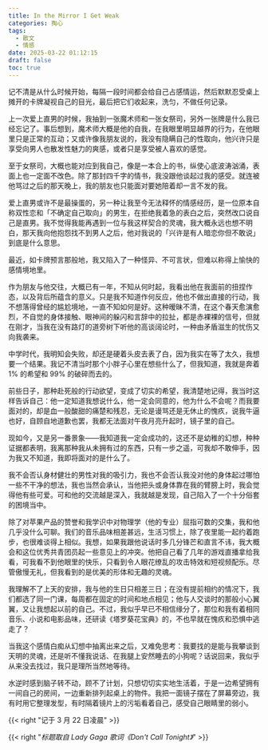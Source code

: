 ```yaml
---
title: In the Mirror I Get Weak
categories: 掏心
tags:
  - 散文
  - 情感
date: 2025-03-22 01:12:15
draft: false
toc: true
---
```


记不清是从什么时候开始，每隔一段时间都会给自己占感情运，然后默默忍受桌上摊开的卡牌凝视自己的目光，最后把它们收起来，洗匀，不做任何记录。

<!--more-->

上一次爱上直男的时候，我抽到一张魔术师和一张女祭司，另外一张牌是什么我已经忘记了。事后想到，魔术师大概是他的自我，在我眼里明显越界的行为，在他眼里只是正常的互动；又或许像我朋友说的，我没有隐瞒自己的性取向，他兴许只是享受向男人也散发性魅力的爽感，或者只是享受被人喜欢的感觉。

至于女祭司，大概也能对应到我自己，像是一本合上的书，纵使心底波涛汹涌，表面上也一定面不改色。除了那封四千字的情书，我没跟他谈起过我的感受。就连被他骂过之后的那天晚上，我的朋友也只能面对要她陪着却一言不发的我。

爱上直男或许不是最操蛋的，另一种让我至今无法释怀的情感经历，是一位原本自称双性恋和「不确定自己取向」的男生，在拒绝我着急的表白之后，突然改口说自己是直男。我不觉得我能再遇到一位与我这样契合的灵魂，我大概永远也想不明白，那天我向他抱怨找不到男人之后，他对我说的「兴许是有人暗恋你但不敢说」到底是什么意思。

最近，如卡牌预言那般地，我又陷入了一种怪异、不可言状，但难以称得上愉快的感情境地里。

作为朋友与他交往，大概已有一年，不知从何时起，我看出他在我面前的扭捏作态，以及背后所蕴含的意义。只是我不知道作何反应，他也不做出直接的行动，我不想落得曾经的尴尬境地，一直不知如何是好。这种暧昧不清，在这个春天愈演愈烈，不自觉的身体接触、眼神间的躲闪和言辞中的拉扯，都是赤裸裸的信号，但就在刚才，当我在没有路灯的道旁树下听他的高谈阔论时，一种由矛盾滋生的忧伤又向我袭来。

中学时代，我明知会失败，却还是硬着头皮去表了白，因为我实在等了太久，我想要一个结果。我记不清当时那个小胖子心里在想些什么了，但我知道，我就是奔着 1% 的希望和 99% 的破碎而去的。

前些日子，那种赴死般的行动欲望，变成了切实的希望，我清楚地记得，我当时这样告诉自己：他一定知道我想说什么，他一定会同意的，他为什么不会呢？而我要面对的，却是血一般酸甜的痛楚和残忍，无论是谩骂还是无休止的愧疚，说我牛逼也好，自顾自地道歉也罢，我都无法面对午夜月亮升起时，镜子里的自己。

现如今，又是另一番景象——我知道我一定会成功的，这还不是幼稚的幻想，种种证据都表明，我离那种我从未拥有过的东西，只有一步之遥，可我却不敢伸手，因为我又不知道，我即将面对的是什么了。

我不会否认身材健壮的男性对我的吸引力，我也不会否认我没对他的身体起过哪怕一些不干净的想法，我也当然会承认，当他把头或身体靠在我的臂膀上时，我会觉得他有些可爱。可和他的交流越是深入，我就越是发现，自己陷入了一个十分俗套的困境当中。

除了对苹果产品的赞誉和我学识中对物理学（他的专业）屈指可数的交集，我和他几乎没什么可聊。我们的音乐品味相差甚远，生活习惯上，除了夜里能一起约着跑步，也很难谈得上相似。我想，如果我跟他说话时多几分锋芒和直言不讳，我大概会和这位优秀共青团员起一些意见上的冲突。他把自己看了几年的游戏直播拿给我看，可我看不到他眼里的快乐，只看到令人眼花缭乱的攻击特效和短视频配乐。尽管傲慢无礼，但我看到的是优美的形体和无趣的灵魂。

我理解不了上天的安排，我与他的生日只相差三日；在没有提前相约的情况下，我们都选了同一门课，每周都在固定的时间和地点相见；他与人交谈时的那般小心翼翼，又让我想起以前的自己。不过，我似乎早已不相信缘分了，那位和我有着相同音乐、小说和电影品味，还研读《塔罗葵花宝典》的，不也早就在愧疚和恐惧中逃走了？

当我这个感情白痴从幻想中抽离出来之后，又难免思考：我要找的是能与我攀谈到天明的灵魂，还是听不懂我说话、在我腿上安然睡去的小狗呢？话说回来，我似乎从来没去找过，我只是理所当然地等待。

水逆时感到脑子转不动，顾不了计划，只想切切实实地生活着，于是一边希望拥有一间自己的房间，一边重新排列起桌上的物件。我把一面镜子摆在了屏幕旁边，我有时用它整理发型，有时隔着镜片上的污垢看着自己，感受自己眼睛里的弱小。

{{< right "记于 3 月 22 日凌晨" >}}

{{< right "*标题取自 Lady Gaga 歌词《Don't Call Tonight》*" >}}
